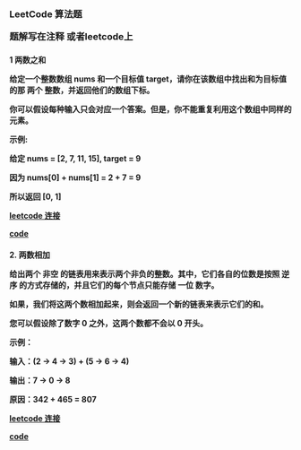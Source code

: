<h3>LeetCode 算法题
<p> 题解写在注释 或者leetcode上

<h4> 1  两数之和
<p>   给定一个整数数组 nums 和一个目标值 target，请你在该数组中找出和为目标值的那 两个 整数，并返回他们的数组下标。
<p>     你可以假设每种输入只会对应一个答案。但是，你不能重复利用这个数组中同样的元素。
<p>     示例:
<p>     给定 nums = [2, 7, 11, 15], target = 9
<p>     因为 nums[0] + nums[1] = 2 + 7 = 9
<p>     所以返回 [0, 1]
<p><a href="https://leetcode-cn.com/problems/two-sum">leetcode 连接</a>
 <p><a href="https://github.com/mood321/JavaDemo/blob/master/src/main/java/algorithm/leetcode/twoSum.java"> code</a>

<h4> 2. 两数相加
<p> 给出两个 非空 的链表用来表示两个非负的整数。其中，它们各自的位数是按照 逆序 的方式存储的，并且它们的每个节点只能存储 一位 数字。
<p>    如果，我们将这两个数相加起来，则会返回一个新的链表来表示它们的和。
<p>    您可以假设除了数字 0 之外，这两个数都不会以 0 开头。
<p>    示例：
<p>    输入：(2 -> 4 -> 3) + (5 -> 6 -> 4)
<p>    输出：7 -> 0 -> 8
<p>    原因：342 + 465 = 807
<p><a href="https://leetcode-cn.com/problems/add-two-numbers">leetcode 连接</a>
 <p><a href="https://github.com/mood321/JavaDemo/blob/master/src/main/java/algorithm/leetcode/addTwoNumbers.java"> code</a>